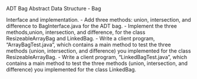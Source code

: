 ADT Bag
Abstract Data Structure - Bag

Interface and implementation.
    - Add three methods: union, intersection, and difference to BagInterface.java for the ADT bag.
    - Implement the three methods,union, intersection, and difference, for the class ResizeableArrayBag and LinkedBag.
    - Write a client program, “ArrayBagTest.java”, which contains a main method to test  the  three  methods
      (union, intersection, and difference) you implemented for the  class ResizeableArrayBag.
    - Write a client program, “LinkedBagTest.java”, which contains a main method to test  the  three  methods
      (union, intersection, and difference) you implemented for the  class LinkedBag.
